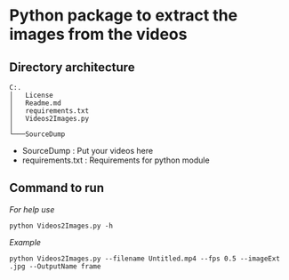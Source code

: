 # Python package to extract the images from the videos

## Directory architecture
```
C:.
│   License
│   Readme.md
│   requirements.txt
│   Videos2Images.py
│
└───SourceDump

```
- SourceDump        : Put your videos here
- requirements.txt  : Requirements for python module
## Command to run 
*For help use*
```
python Videos2Images.py -h
```
*Example*
```
python Videos2Images.py --filename Untitled.mp4 --fps 0.5 --imageExt .jpg --OutputName frame
```